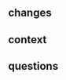 <!--- Provide a brief description of your changes in the title above. -->

## changes
<!--- Describe your changes in detail, to guide reviewers through the git diff. -->

## context
<!--- Why are these change required? What problem does it solve? -->
<!--- If this fixes an open issue / is ticketed, put the link(s) here! -->

## questions
<!--- Ask any specific questions that you'd like reviewers to address. -->
